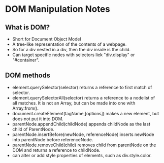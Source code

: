 # DOM Manipulation Notes

## What is DOM?

* Short for Document Object Model
* A tree-like representation of the contents of a webpage.
* So for a div nested in a div, then the div inside is the child.
* Can target specific nodes with selectors liek "div.display" or "#container".

## DOM methods

* element.querySelector(selector) returns a reference to first match of selector.
* element.querySelectorAll(selector) returns a reference to a nodelist of all matches. It is not an Array, but can be made into one with Array.from().
* document.createElement(tagName,[options]) makes a new element, but does not put it into DOM.
* parentNode.appendChild(childNode) appends childNode as the last child of ParentNode.
* parentNode.insertBefore(newNode, referenceNode) inserts newNode into parentNode before referenceNode.
* parentNode.removeChild(child) removes child from parentNode on the DOM and returns a reference to childNode.
* can alter or add style properties of elements, such as div.style.color.
